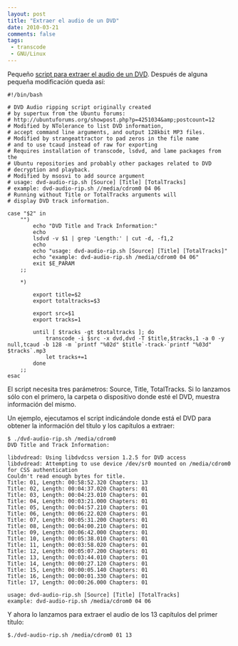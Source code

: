 ```yaml
---
layout: post
title: "Extraer el audio de un DVD"
date: 2010-03-21
comments: false
tags:
 - transcode
 - GNU/Linux
---
```


Pequeño 
[script para extraer el audio de un DVD](http://www.gs1.ubuntuforums.org/showpost.php?p=8452952&postcount=33). Después de alguna pequeña modificación queda así:

	#!/bin/bash

	# DVD Audio ripping script originally created		
	# by supertux from the Ubuntu forums:
	# http://ubuntuforums.org/showpost.php?p=4251034&amp;postcount=12
	# Modified by NTolerance to list DVD information,
	# accept command line arguments, and output 128kbit MP3 files.
	# Modified by strangeattractor to pad zeros in the file name
	# and to use tcaud instead of raw for exporting
	# Requires installation of transcode, lsdvd, and lame packages from the
	# Ubuntu repositories and probably other packages related to DVD
	# decryption and playback.
	# Modified by msosvi to add source argument
	# usage: dvd-audio-rip.sh [Source] [Title] [TotalTracks]
	# example: dvd-audio-rip.sh //media/cdrom0 04 06
	# Running without Title or TotalTracks arguments will
	# display DVD track information.

	case "$2" in 
		"") 
			echo "DVD Title and Track Information:"
			echo
			lsdvd -v $1 | grep 'Length:' | cut -d, -f1,2
			echo
			echo "usage: dvd-audio-rip.sh [Source] [Title] [TotalTracks]"
			echo "example: dvd-audio-rip.sh /media/cdrom0 04 06"
			exit $E_PARAM
		;;

		*) 

			export title=$2
			export totaltracks=$3

			export src=$1
			export tracks=1

			until [ $tracks -gt $totaltracks ]; do
				transcode -i $src -x dvd,dvd -T $title,$tracks,1 -a 0 -y null,tcaud -b 128 -m `printf "%02d" $title`-track-`printf "%03d" $tracks`.mp3
				let tracks+=1
			done
 		;;
	esac

El script necesita tres parámetros: Source, Title, TotalTracks. Si lo lanzamos sólo con el primero, la carpeta o dispositivo donde esté el DVD, muestra información del mismo. 

Un ejemplo, ejecutamos el script indicándole donde está el DVD para obtener la información del título y los capítulos a extraer:

	$ ./dvd-audio-rip.sh /media/cdrom0
	DVD Title and Track Information:

	libdvdread: Using libdvdcss version 1.2.5 for DVD access
	libdvdread: Attempting to use device /dev/sr0 mounted on /media/cdrom0 for CSS authentication
	Couldn't read enough bytes for title.
	Title: 01, Length: 00:58:52.320 Chapters: 13
	Title: 02, Length: 00:04:37.020 Chapters: 01
	Title: 03, Length: 00:04:23.010 Chapters: 01
	Title: 04, Length: 00:03:21.000 Chapters: 01
	Title: 05, Length: 00:04:57.210 Chapters: 01
	Title: 06, Length: 00:06:22.020 Chapters: 01
	Title: 07, Length: 00:05:31.200 Chapters: 01
	Title: 08, Length: 00:04:00.210 Chapters: 01
	Title: 09, Length: 00:06:42.000 Chapters: 01
	Title: 10, Length: 00:05:38.010 Chapters: 01
	Title: 11, Length: 00:03:58.020 Chapters: 01
	Title: 12, Length: 00:05:07.200 Chapters: 01
	Title: 13, Length: 00:03:44.010 Chapters: 01
	Title: 14, Length: 00:00:27.120 Chapters: 01
	Title: 15, Length: 00:00:05.140 Chapters: 01
	Title: 16, Length: 00:00:01.330 Chapters: 01
	Title: 17, Length: 00:00:26.000 Chapters: 01

	usage: dvd-audio-rip.sh [Source] [Title] [TotalTracks]
	example: dvd-audio-rip.sh /media/cdrom0 04 06

Y ahora lo lanzamos para extraer el audio de los 13 capítulos del primer título:

	$./dvd-audio-rip.sh /media/cdrom0 01 13
